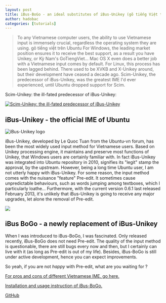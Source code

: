```yaml
---
layout: post
title: iBus-BoGo - an ideal substitutes of iBus-Unikey (gõ tiếng Việt trên Ubuntu)
author: hadobac
categories: [tutorials]
---
```


> To any Vietnamese computer users, the ability to use Vietnamese input is immensely crucial,
regardless the operating system they are using. gõ tiếng việt trên Ubuntu For Windows, the leading
market position ensures it to receive the best support, as a result you have Unikey, or Kỳ Nam's
GoTiengViet... Mac OS X even does a better job with a Vietnamese input comes by default. For Linux,
this process has been lagged behind. There used to be XVKB and X-Unikey around, but their
development have ceased a decade ago. Scim-Unikey, the predecessor of iBus-Unikey, was the greatest
IME I'd ever experienced, until Ubuntu dropped support for Scim.

Scim-Unikey: the ill-fated predecessor of iBus-Unikey:

[![Scim-Unikey: the
ill-fated predecessor of
iBus-Unikey](https://googledrive.com/host/0B7i8MgDgsMX3aVNQMUtDbUgzYTQ/uploads/2013/07/scim-unikey-1.jpg)](https://googledrive.com/host/0B7i8MgDgsMX3aVNQMUtDbUgzYTQ/uploads/2013/07/scim-unikey-1.jpg)

## iBus-Unikey - the official IME of Ubuntu

![iBus-Unikey logo](https://code.google.com/p/ibus-unikey/logo?cct=1276358578)

iBus-Unikey, developed by Le Quoc Tuan from the Ubuntu-vn forum, has been the most widely used
input method for Vietnamese users. Based on Unikey processing engine, it maintains and preserve
most functions of Unikey, that Windows users are certainly familiar with. In fact iBus-Unikey was
integrated into Ubuntu repository in 2010, signifies its "legit" stamp the approval, by the
upstream. However, being a long time Ubuntu user, I am not utterly happy with iBus-Unikey. For some
reason, the input method comes with the nuisance "feature" Pre-edit. It sometimes cause
unpredictable behaviours, such as words jumping among textboxes, which I particularly loathe...
Furthermore, with the current version 0.6.1 last released February 2013, it's unlikely that
iBus-Unikey is going to receive any major upgrades, let alone the removal of Pre-edit.

![](http://ibus-bogo.readthedocs.org/en/latest/_images/settings.png)

## iBus BoGo - a newly replacement of iBus-Unikey

When I was introduced to iBus-BoGo, I was fascinated. Only released recently, iBus-BoGo does not
need Pre-edit. The quality of the input method is questionable, there are still bugs every now and
then, but I certainly can live with it (as long as Pre-edit is out of my life).  Besides, iBus-BoGo
is still under active development, hence you can expect improvements.

So yeah, if you are not *happy* with Pre-edit, what are you waiting for ?

[For pros and cons of different Vietnamese IME, go
here.](http://community-space.wikia.com/wiki/Ibus-bogo)

[Installation and usage instruction of iBus-BoGo.](http://ibus-bogo.readthedocs.org/en/latest/)

[GitHub](https://github.com/BoGoEngine/ibus-bogo-python)
